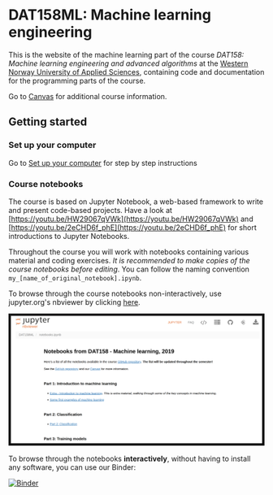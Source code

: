 # DAT158ML: Machine learning engineering

This is the website of the machine learning part of the course _DAT158: Machine learning engineering and advanced algorithms_ at the [Western Norway University of Applied Sciences](https://www.hvl.no/en/studies-at-hvl/study-programmes/course/dat158), containing code and documentation for the programming parts of the course.

Go to [Canvas](https://hvl.instructure.com/courses/14467) for additional course information.

## Getting started

### Set up your computer

Go to [Set up your computer](setup.md) for step by step instructions

### Course notebooks
The course is based on Jupyter Notebook, a web-based framework to write and present code-based projects. Have a look at [https://youtu.be/HW29067qVWk](https://youtu.be/HW29067qVWk) and [https://youtu.be/2eCHD6f_phE](https://youtu.be/2eCHD6f_phE) for short introductions to Jupyter Notebooks.

Throughout the course you will work with notebooks containing various material and coding exercises. _It is recommended to make copies of the course notebooks before editing_. You can follow the naming convention `my_[name_of_original_notebook].ipynb`.

To browse through the course notebooks non-interactively, use jupyter.org's nbviewer by clicking [here](https://nbviewer.jupyter.org/github/alu042/DAT158ML/blob/master/docs/notebooks.ipynb).

<a href="https://nbviewer.jupyter.org/github/alu042/DAT158ML/blob/master/docs/notebooks.ipynb">![](assets/nbviewer.png)</a>

To browse through the notebooks **interactively**, without having to install any software, you can use our Binder:

[![Binder](https://mybinder.org/badge_logo.svg)](https://mybinder.org/v2/gh/alu042/DAT158ML/master)<br>